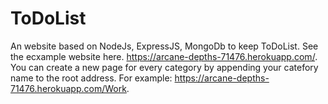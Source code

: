 # ToDoList
An website based on NodeJs, ExpressJS, MongoDb to keep ToDoList.  See the ecxample website here. https://arcane-depths-71476.herokuapp.com/. You can create a new page for every category by appending your catefory name to the root address. For example: https://arcane-depths-71476.herokuapp.com/Work.
